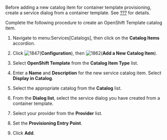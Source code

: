 <div class="note">

Before adding a new catalog item for container template provisioning,
create a service dialog from a container template. See
[???](#creating-a-service-dialog-from-container-template) for details.

</div>

Complete the following procedure to create an OpenShift Template catalog
item.

1.  Navigate to menu:Services\[Catalogs\], then click on the **Catalog
    Items** accordion.

2.  Click ![1847](../images/1847.png)(**Configuration**), then
    ![1862](../images/1862.png)(**Add a New Catalog Item**).

3.  Select **OpenShift Template** from the **Catalog Item Type** list.

4.  Enter a **Name** and **Description** for the new service catalog
    item. Select **Display in Catalog**.

5.  Select the appropriate catalog from the **Catalog** list.

6.  From the **Dialog list**, select the service dialog you have created
    from a container template.

7.  Select your provider from the **Provider** list.

8.  Set the **Provisioning Entry Point**.

9.  Click **Add**.
